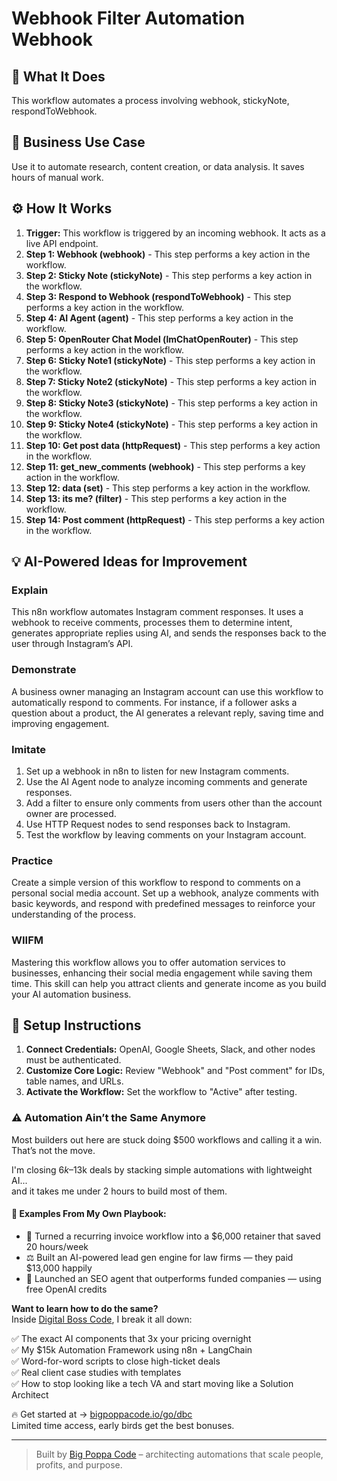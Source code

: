# Webhook Filter Automation Webhook

## 🚀 What It Does
This workflow automates a process involving webhook, stickyNote, respondToWebhook.

## 💼 Business Use Case
Use it to automate research, content creation, or data analysis. It saves hours of manual work.

## ⚙️ How It Works
1.  **Trigger:** This workflow is triggered by an incoming webhook. It acts as a live API endpoint.
2. **Step 1: Webhook (webhook)** - This step performs a key action in the workflow.
3. **Step 2: Sticky Note (stickyNote)** - This step performs a key action in the workflow.
4. **Step 3: Respond to Webhook (respondToWebhook)** - This step performs a key action in the workflow.
5. **Step 4: AI Agent (agent)** - This step performs a key action in the workflow.
6. **Step 5: OpenRouter Chat Model (lmChatOpenRouter)** - This step performs a key action in the workflow.
7. **Step 6: Sticky Note1 (stickyNote)** - This step performs a key action in the workflow.
8. **Step 7: Sticky Note2 (stickyNote)** - This step performs a key action in the workflow.
9. **Step 8: Sticky Note3 (stickyNote)** - This step performs a key action in the workflow.
10. **Step 9: Sticky Note4 (stickyNote)** - This step performs a key action in the workflow.
11. **Step 10: Get post data (httpRequest)** - This step performs a key action in the workflow.
12. **Step 11: get_new_comments (webhook)** - This step performs a key action in the workflow.
13. **Step 12: data (set)** - This step performs a key action in the workflow.
14. **Step 13: its me? (filter)** - This step performs a key action in the workflow.
15. **Step 14: Post comment (httpRequest)** - This step performs a key action in the workflow.

## 💡 AI-Powered Ideas for Improvement
### Explain
This n8n workflow automates Instagram comment responses. It uses a webhook to receive comments, processes them to determine intent, generates appropriate replies using AI, and sends the responses back to the user through Instagram’s API.

### Demonstrate
A business owner managing an Instagram account can use this workflow to automatically respond to comments. For instance, if a follower asks a question about a product, the AI generates a relevant reply, saving time and improving engagement.

### Imitate
1. Set up a webhook in n8n to listen for new Instagram comments.
2. Use the AI Agent node to analyze incoming comments and generate responses.
3. Add a filter to ensure only comments from users other than the account owner are processed.
4. Use HTTP Request nodes to send responses back to Instagram.
5. Test the workflow by leaving comments on your Instagram account.

### Practice
Create a simple version of this workflow to respond to comments on a personal social media account. Set up a webhook, analyze comments with basic keywords, and respond with predefined messages to reinforce your understanding of the process.

### WIIFM
Mastering this workflow allows you to offer automation services to businesses, enhancing their social media engagement while saving them time. This skill can help you attract clients and generate income as you build your AI automation business.

## 🔧 Setup Instructions
1. **Connect Credentials:** OpenAI, Google Sheets, Slack, and other nodes must be authenticated.
2. **Customize Core Logic:** Review "Webhook" and "Post comment" for IDs, table names, and URLs.
3. **Activate the Workflow:** Set the workflow to "Active" after testing.

### ⚠️ Automation Ain’t the Same Anymore

Most builders out here are stuck doing $500 workflows and calling it a win.  
That’s not the move.  

I'm closing $6k–$13k deals by stacking simple automations with lightweight AI...  
and it takes me under 2 hours to build most of them.

#### 🧠 Examples From My Own Playbook:
- 🔁 Turned a recurring invoice workflow into a $6,000 retainer that saved 20 hours/week  
- ⚖️ Built an AI-powered lead gen engine for law firms — they paid $13,000 happily  
- 🚀 Launched an SEO agent that outperforms funded companies — using free OpenAI credits  

**Want to learn how to do the same?**  
Inside [Digital Boss Code](https://bigpoppacode.io/go/dbc), I break it all down:

✅ The exact AI components that 3x your pricing overnight  
✅ My $15k Automation Framework using n8n + LangChain  
✅ Word-for-word scripts to close high-ticket deals  
✅ Real client case studies with templates  
✅ How to stop looking like a tech VA and start moving like a Solution Architect  

🔥 Get started at → [bigpoppacode.io/go/dbc](https://bigpoppacode.io/go/dbc)  
Limited time access, early birds get the best bonuses.

---
> Built by [Big Poppa Code](https://bigpoppacode.io) – architecting automations that scale people, profits, and purpose.
